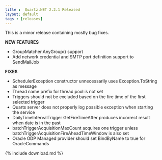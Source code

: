 ```yaml
---
title :  Quartz.NET 2.2.1 Released
layout: default
tags : [releases]
---
```


This is a minor release containing mostly bug fixes.

__NEW FEATURES__

* GroupMatcher.AnyGroup() support
* Add network credential and SMTP port definition support to SendMailJob

__FIXES__

* SchedulerException constructor unnecessarily uses Exception.ToString as message
* Thread name prefix for thread pool is not set
* Triggers should not be excluded based on the fire time of the first selected trigger
* Quarts server does not properly log possible exception when starting the service
* DailyTimeIntervalTrigger GetFireTimeAfter produces incorrect result when date is in the past
* batchTriggerAcquisitionMaxCount acquires one trigger unless batchTriggerAcquisitionFireAheadTimeWindow is also set
* Oracle ODP Managed provider should set BindByName to true for OracleCommands

{% include download.md %}
